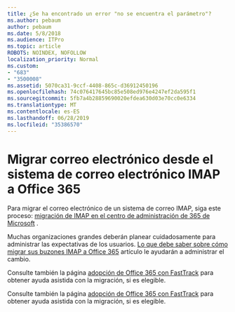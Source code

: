 ```yaml
---
title: ¿Se ha encontrado un error "no se encuentra el parámetro"?
ms.author: pebaum
author: pebaum
ms.date: 5/8/2018
ms.audience: ITPro
ms.topic: article
ROBOTS: NOINDEX, NOFOLLOW
localization_priority: Normal
ms.custom:
- "683"
- "3500008"
ms.assetid: 5070ca31-9ccf-4408-865c-d36912450196
ms.openlocfilehash: 74c076417645bc85e508ed976e4247ef2da595f1
ms.sourcegitcommit: 5fb7a4b28859690020efdea630d03e70cc0e6334
ms.translationtype: MT
ms.contentlocale: es-ES
ms.lasthandoff: 06/28/2019
ms.locfileid: "35386570"
---
```

# <a name="migrating-email-from-imap-email-system-to-office-365"></a>Migrar correo electrónico desde el sistema de correo electrónico IMAP a Office 365

Para migrar el correo electrónico de un sistema de correo IMAP, siga este proceso: [migración de IMAP en el centro de administración de 365 de Microsoft](https://support.office.com/article/4682f2e4-f720-4868-91ab-207f5b0c325d) .
  
Muchas organizaciones grandes deberán planear cuidadosamente para administrar las expectativas de los usuarios. [Lo que debe saber sobre cómo migrar sus buzones IMAP a Office 365](https://docs.microsoft.com/Exchange/mailbox-migration/migrating-imap-mailboxes/migrating-imap-mailboxes) artículo le ayudarán a administrar el cambio.

Consulte también la página [adopción de Office 365 con FastTrack](https://www.microsoft.com/fasttrack/microsoft-365/office-365) para obtener ayuda asistida con la migración, si es elegible.
  

Consulte también la página [adopción de Office 365 con FastTrack](https://www.microsoft.com/fasttrack/microsoft-365/office-365) para obtener ayuda asistida con la migración, si es elegible.
  